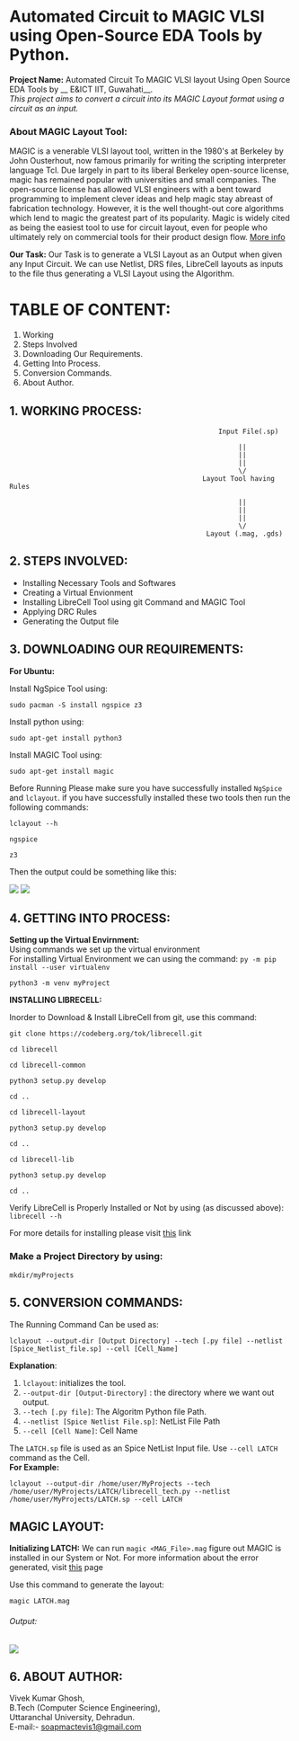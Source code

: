 # Automated Circuit to MAGIC VLSI using Open-Source EDA Tools by Python.

__Project Name:__ Automated Circuit To MAGIC VLSI layout Using Open Source EDA Tools by __ E&ICT IIT, Guwahati__.<br>
<i>This project aims to convert a circuit into its MAGIC Layout format using a circuit as an input. </i>

<h3>About MAGIC Layout Tool: </h3>
<p>MAGIC is a venerable VLSI layout tool, written in the 1980's at Berkeley by John Ousterhout, now famous primarily for writing the scripting interpreter language Tcl. Due largely in part to its liberal Berkeley open-source license, magic has remained popular with universities and small companies. The open-source license has allowed VLSI engineers with a bent toward programming to implement clever ideas and help magic stay abreast of fabrication technology. However, it is the well thought-out core algorithms which lend to magic the greatest part of its popularity. Magic is widely cited as being the easiest tool to use for circuit layout, even for people who ultimately rely on commercial tools for their product design flow. <a href="http://opencircuitdesign.com/magic/">More info</a></p>

__Our Task:__
Our Task is to generate a VLSI Layout as an Output when given any Input Circuit. We can use Netlist, DRS files, LibreCell layouts as inputs to the file thus generating a VLSI Layout using the Algorithm.

# TABLE OF CONTENT:
1. Working
2. Steps Involved
3. Downloading Our Requirements.
4. Getting Into Process.
5. Conversion Commands.
6. About Author.

## 1. WORKING PROCESS:
```
                                                    Input File(.sp)

                                                         ||
                                                         ||
                                                         ||
                                                         \/
                                                Layout Tool having Rules

                                                         ||
                                                         ||
                                                         ||
                                                         \/
                                                 Layout (.mag, .gds)

````

## 2. STEPS INVOLVED:

- Installing Necessary Tools and Softwares
- Creating a Virtual Envionment
- Installing LibreCell Tool using git Command and MAGIC Tool
- Applying DRC Rules
- Generating the Output file


## 3. DOWNLOADING OUR REQUIREMENTS: 

__For Ubuntu:__

Install NgSpice Tool using: 
```
sudo pacman -S install ngspice z3
```

Install python using: 
```
sudo apt-get install python3
```

Install MAGIC Tool using:

```
sudo apt-get install magic
```
Before Running Please make sure you have successfully installed `NgSpice` and `lclayout`. if you have successfully installed these two tools then run the following commands:
```
lclayout --h
```
```
ngspice

z3
```

Then the output could be something like this:

<img src ="https://github.com/itsvivekghosh/automated-circuit-to-MAGIC-vlsi-using-eda-tool/blob/master/Images/lclayout%20-%20-h.png">

<img src ="https://github.com/itsvivekghosh/automated-circuit-to-MAGIC-vlsi-using-eda-tool/blob/master/Images/ngspice_z3.png">


## 4. GETTING INTO PROCESS:

__Setting up the Virtual Envirnment:__<br>
Using commands we set up the virtual environment<br>
For installing Virtual Environment we can using the command:
`py -m pip install --user virtualenv`

```
python3 -m venv myProject
```

__INSTALLING LIBRECELL:__

Inorder to Download & Install LibreCell from git, use this command:
```
git clone https://codeberg.org/tok/librecell.git

cd librecell
```

```
cd librecell-common

python3 setup.py develop

cd ..
```

```
cd librecell-layout

python3 setup.py develop

cd ..
```

```
cd librecell-lib

python3 setup.py develop

cd ..
```
Verify LibreCell is Properly Installed or Not by using (as discussed above):
`librecell --h`

For more details for installing please visit <a href="https://codeberg.org/tok/librecell#:~:text=Installing%20from%20git&text=Install%20from%20git%3A,setup.py%20develop%20cd%20..">this</a> link

<h3>Make a Project Directory by using:</h3>

 `mkdir/myProjects`
 
 
 ## 5. CONVERSION COMMANDS:
 
 The Running Command Can be used as:
 ```
 lclayout --output-dir [Output Directory] --tech [.py file] --netlist [Spice_Netlist_file.sp] --cell [Cell_Name]
 ````
 
 __Explanation__:
 1. `lclayout`: initializes the tool.
 2. `--output-dir [Output-Directory]` : the directory where we want out output.
 3. `--tech [.py file]`: The Algoritm Python file Path.
 4. `--netlist [Spice Netlist File.sp]`: NetList File Path
 5. `--cell [Cell Name]`: Cell Name
 
The `LATCH.sp` file is used as an Spice NetList Input file. Use `--cell LATCH` command as the Cell.  <br>__For Example:__
 ```
 lclayout --output-dir /home/user/MyProjects --tech /home/user/MyProjects/LATCH/librecell_tech.py --netlist /home/user/MyProjects/LATCH.sp --cell LATCH
 ```
 
 ## MAGIC LAYOUT:  
 
 __Initializing LATCH:__ We can run `magic <MAG_File>.mag` figure out MAGIC is installed in our System or Not.
 For more information about the error generated, visit <a href="https://www.systutorials.com/docs/linux/man/5-mag/">this</a> page
 
 Use this command to generate the layout:
 ```
 magic LATCH.mag
 ```
 
 <h6>Output: </h6>
 
 <img src ="https://github.com/itsvivekghosh/automated-circuit-to-MAGIC-vlsi-using-eda-tool/blob/master/Images/LATCH1.png">
 
## 6. ABOUT AUTHOR:
 Vivek Kumar Ghosh, <br>
 B.Tech (Computer Science Engineering), <br>
 Uttaranchal University, Dehradun. <br>
 E-mail:- soapmactevis1@gmail.com
